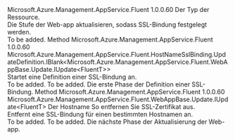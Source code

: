<Type Name="IWithHostNameSslBinding&lt;FluentT&gt;" FullName="Microsoft.Azure.Management.AppService.Fluent.WebAppBase.Update.IWithHostNameSslBinding&lt;FluentT&gt;">
  <TypeSignature Language="C#" Value="public interface IWithHostNameSslBinding&lt;FluentT&gt;" />
  <TypeSignature Language="ILAsm" Value=".class public interface auto ansi abstract IWithHostNameSslBinding`1&lt;FluentT&gt;" />
  <TypeSignature Language="DocId" Value="T:Microsoft.Azure.Management.AppService.Fluent.WebAppBase.Update.IWithHostNameSslBinding`1" />
  <TypeSignature Language="VB.NET" Value="Public Interface IWithHostNameSslBinding(Of FluentT)" />
  <TypeSignature Language="F#" Value="type IWithHostNameSslBinding&lt;'FluentT&gt; = interface" />
  <AssemblyInfo>
    <AssemblyName>Microsoft.Azure.Management.AppService.Fluent</AssemblyName>
    <AssemblyVersion>1.0.0.60</AssemblyVersion>
  </AssemblyInfo>
  <TypeParameters>
    <TypeParameter Name="FluentT" />
  </TypeParameters>
  <Interfaces />
  <Docs>
    <typeparam name="FluentT">Der Typ der Ressource.</typeparam>
    <summary>
            Die Stufe der Web-app aktualisieren, sodass SSL-Bindung festgelegt werden.
            </summary>
    <remarks>To be added.</remarks>
  </Docs>
  <Members>
    <Member MemberName="DefineSslBinding">
      <MemberSignature Language="C#" Value="public Microsoft.Azure.Management.AppService.Fluent.HostNameSslBinding.UpdateDefinition.IBlank&lt;Microsoft.Azure.Management.AppService.Fluent.WebAppBase.Update.IUpdate&lt;FluentT&gt;&gt; DefineSslBinding ();" />
      <MemberSignature Language="ILAsm" Value=".method public hidebysig newslot virtual instance class Microsoft.Azure.Management.AppService.Fluent.HostNameSslBinding.UpdateDefinition.IBlank`1&lt;class Microsoft.Azure.Management.AppService.Fluent.WebAppBase.Update.IUpdate`1&lt;!FluentT&gt;&gt; DefineSslBinding() cil managed" />
      <MemberSignature Language="DocId" Value="M:Microsoft.Azure.Management.AppService.Fluent.WebAppBase.Update.IWithHostNameSslBinding`1.DefineSslBinding" />
      <MemberSignature Language="VB.NET" Value="Public Function DefineSslBinding () As IBlank(Of IUpdate(Of FluentT))" />
      <MemberSignature Language="F#" Value="abstract member DefineSslBinding : unit -&gt; Microsoft.Azure.Management.AppService.Fluent.HostNameSslBinding.UpdateDefinition.IBlank&lt;Microsoft.Azure.Management.AppService.Fluent.WebAppBase.Update.IUpdate&lt;'FluentT&gt;&gt;" Usage="iWithHostNameSslBinding.DefineSslBinding " />
      <MemberType>Method</MemberType>
      <AssemblyInfo>
        <AssemblyName>Microsoft.Azure.Management.AppService.Fluent</AssemblyName>
        <AssemblyVersion>1.0.0.60</AssemblyVersion>
      </AssemblyInfo>
      <ReturnValue>
        <ReturnType>Microsoft.Azure.Management.AppService.Fluent.HostNameSslBinding.UpdateDefinition.IBlank&lt;Microsoft.Azure.Management.AppService.Fluent.WebAppBase.Update.IUpdate&lt;FluentT&gt;&gt;</ReturnType>
      </ReturnValue>
      <Parameters />
      <Docs>
        <summary>
            Startet eine Definition einer SSL-Bindung an.
            </summary>
        <returns>To be added.</returns>
        <remarks>To be added.</remarks>
        <return>Die erste Phase der Definition einer SSL-Bindung.</return>
      </Docs>
    </Member>
    <Member MemberName="WithoutSslBinding">
      <MemberSignature Language="C#" Value="public Microsoft.Azure.Management.AppService.Fluent.WebAppBase.Update.IUpdate&lt;FluentT&gt; WithoutSslBinding (string hostname);" />
      <MemberSignature Language="ILAsm" Value=".method public hidebysig newslot virtual instance class Microsoft.Azure.Management.AppService.Fluent.WebAppBase.Update.IUpdate`1&lt;!FluentT&gt; WithoutSslBinding(string hostname) cil managed" />
      <MemberSignature Language="DocId" Value="M:Microsoft.Azure.Management.AppService.Fluent.WebAppBase.Update.IWithHostNameSslBinding`1.WithoutSslBinding(System.String)" />
      <MemberSignature Language="VB.NET" Value="Public Function WithoutSslBinding (hostname As String) As IUpdate(Of FluentT)" />
      <MemberSignature Language="F#" Value="abstract member WithoutSslBinding : string -&gt; Microsoft.Azure.Management.AppService.Fluent.WebAppBase.Update.IUpdate&lt;'FluentT&gt;" Usage="iWithHostNameSslBinding.WithoutSslBinding hostname" />
      <MemberType>Method</MemberType>
      <AssemblyInfo>
        <AssemblyName>Microsoft.Azure.Management.AppService.Fluent</AssemblyName>
        <AssemblyVersion>1.0.0.60</AssemblyVersion>
      </AssemblyInfo>
      <ReturnValue>
        <ReturnType>Microsoft.Azure.Management.AppService.Fluent.WebAppBase.Update.IUpdate&lt;FluentT&gt;</ReturnType>
      </ReturnValue>
      <Parameters>
        <Parameter Name="hostname" Type="System.String" />
      </Parameters>
      <Docs>
        <param name="hostname">Der Hostname So entfernen Sie SSL-Zertifikat aus.</param>
        <summary>
            Entfernt eine SSL-Bindung für einen bestimmten Hostnamen an.
            </summary>
        <returns>To be added.</returns>
        <remarks>To be added.</remarks>
        <return>Die nächste Phase der Aktualisierung der Web-app.</return>
      </Docs>
    </Member>
  </Members>
</Type>